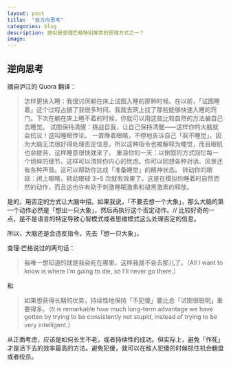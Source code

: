 ```yaml
---
layout: post
title:  "反方向思考"
categories: blog
description: 貌似是查理芒格特别推崇的思维方式之一？
image:
---
```

## 逆向思考

摘自沪江的 Quora 翻译：
>怎样更快入睡：我很讨厌躺在床上试图入睡的那种时候。在以前，「试图睡着」这个过程占据了我很多时间。我就去网上找了那些能够快速入睡的窍门。下次在躺在床上睡不着的时候，你就可以用这些比较自然的方法骗自己去睡觉。
>试图保持清醒：挑战自我，让自己保持清醒——这样你的大脑就会抗议！这叫睡眠悖论。
>一直睁着眼睛，不停地告诉自己「我不睡觉」。因为大脑无法很好得处理否定信息，所以这种指令也被解释为睡觉，而且眼肌也会疲劳，这样睡意很快就来了。
>重温你的一天：以倒叙的方式回忆每一个琐碎的细节，这样可以清除你内心的忧虑。你可以回想各种对话、风景还有各种声音。这可以帮助你达成「准备睡觉」的精神状态。
>转动你的眼球：闭上眼睛，转动眼球 3~5 次就有效果了。这是在模拟你睡着时自然而然的动作，而且这也许有助于刺激睡眠激素和褪黑激素的释放。


是的，用否定的方式让大脑中招。如果我说，「不要去想一个大象」，那么大脑的第一个动作必然是「想出一只大象」，然后再执行这个否定动作。// 比较好奇的一点，是不是语言的特定导致心智模式或者思维模式这么处理否定的信息。

所以，大脑还是会违反指令，先去「想一只大象」。

查理·芒格说过的两句话：

>我唯一想知道的就是我会死在哪里，这样我就不会去那儿了。（All I want to know is where I’m going to die, so I’ll never go there.）

和

>如果想获得长期的优势，持续性地保持「不犯傻」要比总「试图很聪明」重要得多。（It is remarkable how much long-term advantage we have gotten by trying to be consistently not stupid, instead of trying to be very intelligent.）

从正面考虑，应该是如何长生不老，或者持续性的成功。但实际上，避免「作死」才是活下去的效率最高的方法。避免犯傻，就可以在敌人犯傻的时候抓住机会翻盘或者绞杀。